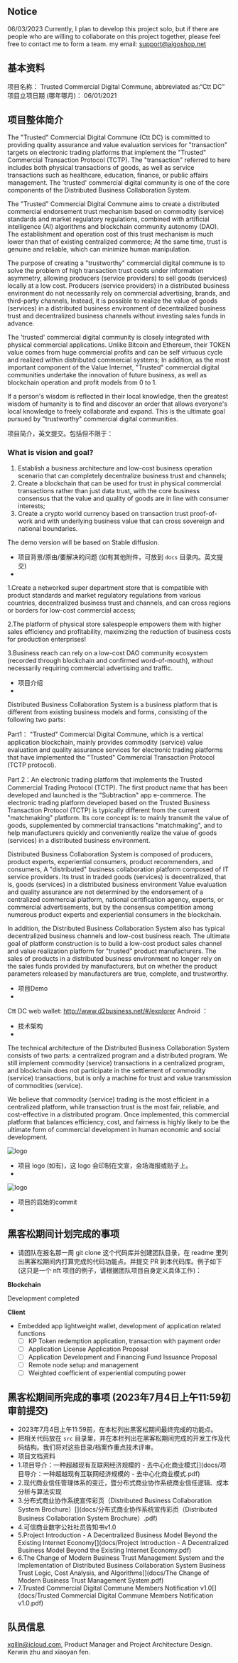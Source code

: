 ## Notice
06/03/2023
Currently, I plan to develop this project solo, but if there are people who are willing to collaborate on this project together, please feel free to contact me to form a team. my email: support@aigoshop.net


## 基本资料

项目名称：
Trusted Commercial Digital Commune, abbreviated as:“Ctt DC”
项目立项日期 (哪年哪月)：
06/01/2021
## 项目整体简介
The "Trusted" Commercial Digital Commune (Ctt DC) is committed to providing quality assurance and value evaluation services for "transaction" targets on electronic trading platforms that implement the "Trusted" Commercial Transaction Protocol (TCTP). The "transaction" referred to here includes both physical transactions of goods, as well as service transactions such as healthcare, education, finance, or public affairs management. The 'trusted' commercial digital community is one of the core components of the Distributed Business Collaboration System.

The "Trusted" Commercial Digital Commune aims to create a distributed commercial endorsement trust mechanism based on commodity (service) standards and market regulatory regulations, combined with artificial intelligence (AI) algorithms and blockchain community autonomy (DAO). The establishment and operation cost of this trust mechanism is much lower than that of existing centralized commerce; At the same time, trust is genuine and reliable, which can minimize human manipulation.

The purpose of creating a "trustworthy" commercial digital commune is to solve the problem of high transaction trust costs under information asymmetry, allowing producers (service providers) to sell goods (services) locally at a low cost. Producers (service providers) in a distributed business environment do not necessarily rely on commercial advertising, brands, and third-party channels, Instead, it is possible to realize the value of goods (services) in a distributed business environment of decentralized business trust and decentralized business channels without investing sales funds in advance.

The 'trusted' commercial digital community is closely integrated with physical commercial applications. Unlike Bitcoin and Ethereum, their TOKEN value comes from huge commercial profits and can be self virtuous cycle and realized within distributed commercial systems; In addition, as the most important component of the Value Internet, "Trusted" commercial digital communities undertake the innovation of future business, as well as blockchain operation and profit models from 0 to 1.

If a person's wisdom is reflected in their local knowledge, then the greatest wisdom of humanity is to find and discover an order that allows everyone's local knowledge to freely collaborate and expand. This is the ultimate goal pursued by "trustworthy" commercial digital communities.

项目简介，英文提交。包括但不限于：
### What is vision and goal?
1. Establish a business architecture and low-cost business operation scenario that can completely decentralize business trust and channels;
2. Create a blockchain that can be used for trust in physical commercial transactions rather than just data trust, with the core business consensus that the value and quality of goods are in line with consumer interests;
3. Create a crypto world currency based on transaction trust proof-of-work and with underlying business value that can cross sovereign and national boundaries.

The demo version will be based on Stable diffusion.

- 项目背景/原由/要解决的问题 (如有其他附件，可放到 `docs` 目录内。英文提交)
- 
1.Create a networked super department store that is compatible with product standards and market regulatory regulations from various countries, decentralized business trust and channels, and can cross regions or borders for low-cost commercial access;

2.The platform of physical store salespeople empowers them with higher sales efficiency and profitability, maximizing the reduction of business costs for production enterprises!

3.Business reach can rely on a low-cost DAO community ecosystem (recorded through blockchain and confirmed word-of-mouth), without necessarily requiring commercial advertising and traffic.

- 项目介绍
- 
Distributed Business Collaboration System is a business platform that is different from existing business models and forms, consisting of the following two parts:

Part1： "Trusted" Commercial Digital Commune, which is a vertical application blockchain, mainly provides commodity (service) value evaluation and quality assurance services for electronic trading platforms that have implemented the "Trusted" Commercial Transaction Protocol (TCTP protocol).

Part 2：An electronic trading platform that implements the Trusted Commercial Trading Protocol (TCTP). The first product name that has been developed and launched is the "Subtraction" app e-commerce. The electronic trading platform developed based on the Trusted Business Transaction Protocol (TCTP) is typically different from the current "matchmaking" platform. Its core concept is: to mainly transmit the value of goods, supplemented by commercial transactions "matchmaking", and to help manufacturers quickly and conveniently realize the value of goods (services) in a distributed business environment.

Distributed Business Collaboration System is composed of producers, product experts, experiential consumers, product recommenders, and consumers, A "distributed" business collaboration platform composed of IT service providers. Its trust in traded goods (services) is decentralized, that is, goods (services) in a distributed business environment Value evaluation and quality assurance are not determined by the endorsement of a centralized commercial platform, national certification agency, experts, or commercial advertisements, but by the consensus competition among numerous product experts and experiential consumers in the blockchain.

In addition, the Distributed Business Collaboration System also has typical decentralized business channels and low-cost business reach. The ultimate goal of platform construction is to build a low-cost product sales channel and value realization platform for "trusted" product manufacturers. The sales of products in a distributed business environment no longer rely on the sales funds provided by manufacturers, but on whether the product parameters released by manufacturers are true, complete, and trustworthy.

- 项目Demo
-
Ctt DC web wallet: http://www.d2business.net/#/explorer
Android ：[](docs/jianfa_wallet.apk)

- 技术架构
- 
The technical architecture of the Distributed Business Collaboration System consists of two parts: a centralized program and a distributed program. We still implement commodity (service) transactions in a centralized program, and blockchain does not participate in the settlement of commodity (service) transactions, but is only a machine for trust and value transmission of commodities (service).

We believe that commodity (service) trading is the most efficient in a centralized platform, while transaction trust is the most fair, reliable, and cost-effective in a distributed program. Once implemented, this commercial platform that balances efficiency, cost, and fairness is highly likely to be the ultimate form of commercial development in human economic and social development.

![logo](docs/It-tech.png)

- 项目 logo (如有)，这 logo 会印制在文宣，会场海报或贴子上。
- 
![logo](docs/Logo.png)

- 项目的启始的commit
- 

## 黑客松期间计划完成的事项

- 请团队在报名那一周 git clone 这个代码库并创建团队目录，在 readme 里列出黑客松期间内打算完成的代码功能点。并提交 PR 到本代码库。例子如下 (这只是一个 nft 项目的例子，请根据团队项目自身定义具体工作)：

**Blockchain**

Development completed

**Client**

- Embedded app lightweight wallet, development of application related functions
  - [ ] KP Token redemption application, transaction with payment order 
  - [ ] Application License Application Proposal
  - [ ] Application Development and Financing Fund Issuance Proposal
  - [ ] Remote node setup and management
  - [ ] Weighted coefficient of experiential computing power

## 黑客松期间所完成的事项 (2023年7月4日上午11:59初审前提交)

- 2023年7月4日上午11:59前，在本栏列出黑客松期间最终完成的功能点。
- 把相关代码放在 `src` 目录里，并在本栏列出在黑客松期间完成的开发工作及代码结构。我们将对这些目录/档案作重点技术评审。
- 项目文档资料
- 1.项目导介：一种超越现有互联网经济规模的 - 去中心化商业模式[](docs/项目导介：一种超越现有互联网经济规模的 - 去中心化商业模式.pdf)
- 2.现代商业信任管理体系的变迁，暨分布式商业协作系统商业信任逻辑、成本分析与算法实现[](docs/现代商业信任管理体系的变迁，暨分布式商业协作系统商业信任逻辑、成本分析与算法实现.pdf)
- 3.分布式商业协作系统宣传彩页（Distributed Business Collaboration System Brochure）[](docs/分布式商业协作系统宣传彩页（Distributed Business Collaboration System Brochure）.pdf)
- 4.可信商业数字公社社员告知书v1.0[](docs/可信商业数字公社社员告知书v1.0.pdf)
- 5.Project Introduction - A Decentralized Business Model Beyond the Existing Internet Economy[](docs/Project Introduction - A Decentralized Business Model Beyond the Existing Internet Economy.pdf)
- 6.The Change of Modern Business Trust Management System and the Implementation of Distributed Business Collaboration System Business Trust Logic, Cost Analysis, and Algorithms[](docs/The Change of Modern Business Trust Management System.pdf)
- 7.Trusted Commercial Digital Commune Members Notification v1.0[](docs/Trusted Commercial Digital Commune Members Notification v1.0.pdf)

## 队员信息

xgllln@icloud.com, Product Manager and Project Architecture Design. Kerwin zhu and xiaoyan fen. 
